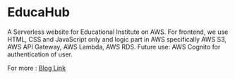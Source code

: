 # EducaHub
A Serverless website for Educational Institute on AWS.
For frontend, we use HTML, CSS and JavaScript only and logic part in AWS specifically AWS S3, AWS API Gateway, AWS Lambda, AWS RDS.
Future use: AWS Cognito for authentication of user.

For more : [Blog Link](https://medium.com/@harshil_patel/serverless-website-for-educational-institute-on-aws-6c9b94157f19)
